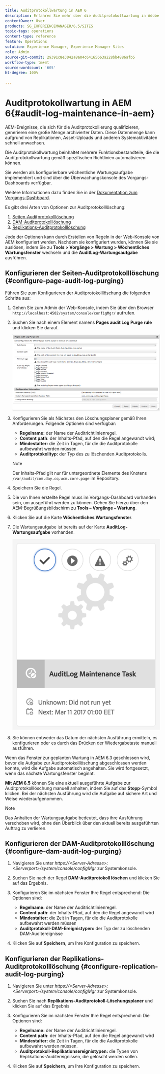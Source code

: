 ```yaml
---
title: Auditprotokollwartung in AEM 6
description: Erfahren Sie mehr über die Auditprotokollwartung in Adobe Experience Manager (AEM).
contentOwner: User
products: SG_EXPERIENCEMANAGER/6.5/SITES
topic-tags: operations
content-type: reference
feature: Operations
solution: Experience Manager, Experience Manager Sites
role: Admin
source-git-commit: 29391c8e3042a8a04c64165663a228bb4886afb5
workflow-type: tm+mt
source-wordcount: '605'
ht-degree: 100%

---
```


# Auditprotokollwartung in AEM 6{#audit-log-maintenance-in-aem}

AEM-Ereignisse, die sich für die Auditprotokollierung qualifizieren, generieren eine große Menge archivierter Daten. Diese Datenmenge kann aufgrund von Replikationen, Asset-Uploads und anderen Systemaktivitäten schnell anwachsen.

Die Auditprotokollwartung beinhaltet mehrere Funktionsbestandteile, die die Auditprotokollwartung gemäß spezifischen Richtlinien automatisieren können.

Sie werden als konfigurierbare wöchentliche Wartungsaufgabe implementiert und sind über die Überwachungskonsole des Vorgangs-Dashboards verfügbar.

Weitere Informationen dazu finden Sie in der [Dokumentation zum Vorgangs-Dashboard](/help/sites-administering/operations-dashboard.md).

Es gibt drei Arten von Optionen zur Auditprotokolllöschung:

1. [Seiten-Auditprotokolllöschung](/help/sites-administering/operations-audit-log.md#configure-page-audit-log-purging)
1. [DAM-Auditprotokolllöschung](/help/sites-administering/operations-audit-log.md#configure-dam-audit-log-purging)
1. [Replikations-Auditprotokolllöschung](/help/sites-administering/operations-audit-log.md#configure-replication-audit-log-purging)

Jede der Optionen kann durch Erstellen von Regeln in der Web-Konsole von AEM konfiguriert werden. Nachdem sie konfiguriert wurden, können Sie sie auslösen, indem Sie zu **Tools > Vorgänge > Wartung > Wöchentliches Wartungsfenster** wechseln und die **AuditLog-Wartungsaufgabe** ausführen.

## Konfigurieren der Seiten-Auditprotokolllöschung {#configure-page-audit-log-purging}

Führen Sie zum Konfigurieren der Auditprotokolllöschung die folgenden Schritte aus:

1. Gehen Sie zum Admin der Web-Konsole, indem Sie über den Browser `http://localhost:4502/system/console/configMgr/` aufrufen.

1. Suchen Sie nach einem Element namens **Pages audit Log Purge rule** und klicken Sie darauf.

   ![chlimage_1-365](assets/chlimage_1-365.png)

1. Konfigurieren Sie als Nächstes den Löschungsplaner gemäß Ihren Anforderungen. Folgende Optionen sind verfügbar:

   * **Regelname:** der Name der Auditrichtlinienregel.
   * **Content path:** der Inhalts-Pfad, auf den die Regel angewandt wird;
   * **Mindestalter:** die Zeit in Tagen, für die die Auditprotokolle aufbewahrt werden müssen.
   * **Auditprotokolltyp:** der Typ des zu löschenden Auditprotokolls.

   >[!NOTE]
   >
   >Der Inhalts-Pfad gilt nur für untergeordnete Elemente des Knotens `/var/audit/com.day.cq.wcm.core.page` im Repository.

1. Speichern Sie die Regel.
1. Die von Ihnen erstellte Regel muss im Vorgangs-Dashboard vorhanden sein, um ausgeführt werden zu können. Gehen Sie hierzu über den AEM-Begrüßungsbildschirm zu **Tools – Vorgänge – Wartung**.

1. Klicken Sie auf die Karte **Wöchentliches Wartungsfenster**.

1. Die Wartungsaufgabe ist bereits auf der Karte **AuditLog-Wartungsaufgabe** vorhanden.

   ![chlimage_1-366](assets/chlimage_1-366.png)

1. Sie können entweder das Datum der nächsten Ausführung ermitteln, es konfigurieren oder es durch das Drücken der Wiedergabetaste manuell ausführen.

Wenn das Fenster zur geplanten Wartung in AEM 6.3 geschlossen wird, bevor die Aufgabe zur Auditprotokolllöschung abgeschlossen werden konnte, wird die Aufgabe automatisch angehalten. Sie wird fortgesetzt, wenn das nächste Wartungsfenster beginnt.

**Mit AEM 6.5** können Sie eine aktuell ausgeführte Aufgabe zur Auditprotokolllöschung manuell anhalten, indem Sie auf das **Stopp**-Symbol klicken. Bei der nächsten Ausführung wird die Aufgabe auf sichere Art und Weise wiederaufgenommen.

>[!NOTE]
>
>Das Anhalten der Wartungsaufgabe bedeutet, dass ihre Ausführung verschoben wird, ohne den Überblick über den aktuell bereits ausgeführten Auftrag zu verlieren.

## Konfigurieren der DAM-Auditprotokolllöschung {#configure-dam-audit-log-purging}

1. Navigieren Sie unter *https://&lt;Server-Adresse>:&lt;Serverport>/system/console/configMgr* zur Systemkonsole.
1. Suchen Sie nach der Regel **DAM-Auditprotokoll löschen** und klicken Sie auf das Ergebnis.
1. Konfigurieren Sie im nächsten Fenster Ihre Regel entsprechend: Die Optionen sind:

   * **Regelname:** der Name der Auditrichtlinienregel.
   * **Content path:** der Inhalts-Pfad, auf den die Regel angewandt wird
   * **Mindestalter:** die Zeit in Tagen, für die die Auditprotokolle aufbewahrt werden müssen
   * **Auditprotokoll-DAM-Ereignistypen:** der Typ der zu löschenden DAM-Auditereignisse

1. Klicken Sie auf **Speichern**, um Ihre Konfiguration zu speichern.

## Konfigurieren der Replikations-Auditprotokolllöschung  {#configure-replication-audit-log-purging}

1. Navigieren Sie unter *https://&lt;Server-Adresse>:&lt;Serverport>/system/console/configMgr* zur Systemkonsole.
1. Suchen Sie nach **Replikations-Auditprotokoll-Löschungsplaner** und klicken Sie auf das Ergebnis
1. Konfigurieren Sie im nächsten Fenster Ihre Regel entsprechend: Die Optionen sind:

   * **Regelname:** der Name der Auditrichtlinienregel.
   * **Content path:** der Inhalts-Pfad, auf den die Regel angewandt wird
   * **Mindestalter:** die Zeit in Tagen, für die die Auditprotokolle aufbewahrt werden müssen.
   * **Auditprotokoll-Replikationsereignistypen:** die Typen von Replikations-Auditereignissen, die gelöscht werden sollen.

1. Klicken Sie auf **Speichern**, um Ihre Konfiguration zu speichern.
